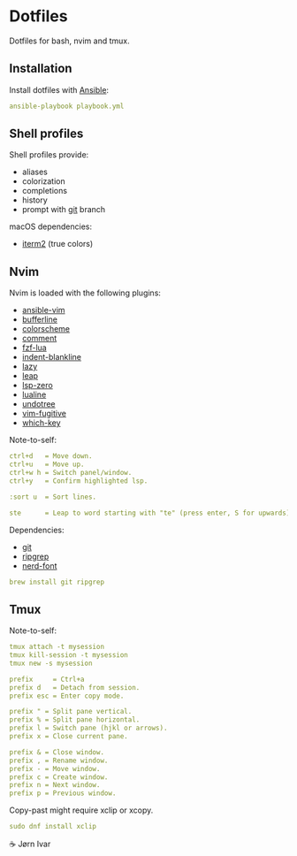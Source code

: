 # Dotfiles
Dotfiles for bash, nvim and tmux.

## Installation 
Install dotfiles with [Ansible](https://github.com/ansible/ansible):
```YAML
ansible-playbook playbook.yml
```

## Shell profiles
Shell profiles provide:
- aliases
- colorization
- completions
- history
- prompt with [git](https://github.com/git/git) branch

macOS dependencies:
- [iterm2](https://github.com/gnachman/iTerm2) (true colors)

## Nvim
Nvim is loaded with the following plugins:
- [ansible-vim](https://github.com/pearofducks/ansible-vim)
- [bufferline](https://github.com/akinsho/bufferline.nvim)
- [colorscheme](https://github.com/catppuccin/nvim)
- [comment](https://github.com/numToStr/Comment.nvim)
- [fzf-lua](https://github.com/ibhagwan/fzf-lua)
- [indent-blankline](https://github.com/lukas-reineke/indent-blankline.nvim)
- [lazy](https://github.com/folke/lazy.nvim)
- [leap](https://github.com/ggandor/leap.nvim)
- [lsp-zero](https://github.com/VonHeikemen/lsp-zero.nvim)
- [lualine](https://github.com/nvim-lualine/lualine.nvim)
- [undotree](https://github.com/mbbill/undotree)
- [vim-fugitive](https://github.com/tpope/vim-fugitive)
- [which-key](https://github.com/folke/which-key.nvim)

Note-to-self:
```YAML
ctrl+d   = Move down.
ctrl+u   = Move up.
ctrl+w h = Switch panel/window. 
ctrl+y   = Confirm highlighted lsp.

:sort u  = Sort lines.

ste      = Leap to word starting with "te" (press enter, S for upwards).
```
Dependencies:
- [git](https://github.com/git/git)
- [ripgrep](https://github.com/BurntSushi/ripgrep)
- [nerd-font](https://github.com/ryanoasis/nerd-fonts)
```YAML
brew install git ripgrep
```

## Tmux

Note-to-self:
```YAML
tmux attach -t mysession
tmux kill-session -t mysession
tmux new -s mysession

prefix     = Ctrl+a
prefix d   = Detach from session.
prefix esc = Enter copy mode. 

prefix " = Split pane vertical.
prefix % = Split pane horizontal.
prefix l = Switch pane (hjkl or arrows).
prefix x = Close current pane.

prefix & = Close window.
prefix , = Rename window.
prefix - = Move window.
prefix c = Create window.
prefix n = Next window.
prefix p = Previous window.
```
Copy-past might require xclip or xcopy.
```YAML
sudo dnf install xclip
```

☕️ Jørn Ivar
